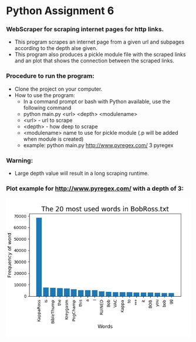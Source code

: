 # Python Assignment 6
### WebScraper for scraping internet pages for http links.

* This program scrapes an internet page from a given url and subpages according to the depth alse given. 
* This program also produces a pickle module file with the scraped links and an plot that shows the connection between the scraped links.

### Procedure to run the program:
* Clone the project on your computer.
* How to use the program:
  * In a command prompt or bash with Python available, use the following command
  * python main.py \<url> \<depth> \<modulename>
   * \<url> - url to scrape
   * \<depth> - how deep to scrape
   * \<modulename> name to use for pickle module (.p will be added when module is created)
  * example: python main.py http://www.pyregex.com/ 3 pyregex
  
### Warning:
* Large depth value will result in a long scraping runtime.
  
### Plot example for http://www.pyregex.com/ with a depth of 3:

![Plotting](https://github.com/GertMadsen/pictures/blob/master/most_used_words.png)

